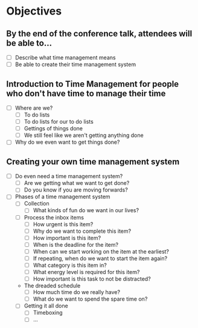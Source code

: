 # Objectives

## By the end of the conference talk, attendees will be able to...

- [ ] Describe what time management means
- [ ] Be able to create their time management system

## Introduction to Time Management for people who don't have time to manage their time

- [ ] Where are we?
  - [ ] To do lists
  - [ ] To do lists for our to do lists
  - [ ] Gettings of things done
  - [ ] We still feel like we aren't getting anything done
- [ ] Why do we even want to get things done?

## Creating your own time management system

- [ ] Do even need a time management system?
  - [ ] Are we getting what we want to get done?
  - [ ] Do you know if you are moving forwards?
- [ ] Phases of a time management system
  - [ ] Collection
    - [ ] What kinds of fun do we want in our lives?
  - [ ] Process the inbox items
    - [ ] How urgent is this item?
    - [ ] Why do we want to complete this item?
    - [ ] How important is this item?
    - [ ] When is the deadline for the item?
    - [ ] When can we start working on the item at the earliest?
    - [ ] If repeating, when do we want to start the item again?
    - [ ] What category is this item in?
    - [ ] What energy level is required for this item?
    - [ ] How important is this task to not be distracted?
  - The dreaded schedule
    - [ ] How much time do we really have?
    - [ ] What do we want to spend the spare time on?
  - [ ] Getting it all done
    - [ ] Timeboxing
    - [ ] ...